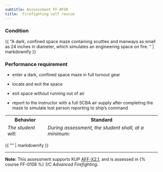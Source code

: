 ```yaml
---
subtitle: Asssessment FF-8FSR
title:  Firefighting self rescue
---
```




### Condition

{{ "A dark, confined space maze containing scuttles and manways as small as 24 inches in diameter, which simulates an engineering space on fire.  " | markdownify }}

### Performance requirement 

<table width='100%' class='Guidelines'>
 <thead>
 <tr>
     <th class='thirty'>Behavior</th>
     <th class='seventy'>Standard</th>
 </tr>
 <tr>
     <td><em>The student will:</em></td>
     <td><em>During assessment, the student shall, at a minimum:</em></td>
 </tr>
 </thead>
 <tbody>


<!--rowstart-->

* enter a dark, confined space maze in full turnout gear

* locate and exit the space


<!--cellbreak-->

* exit space without running out of air

* report to the instructor with a full SCBA air supply after completing the maze to simulate lost person reporting to ship’s command

<!--rowend-->


 </tbody>
 </table>

{{ "" | markdownify }}


*****

**Note:** This assessment supports KUP [AFF-X2.1]({{site.baseurl}}/tables/63.html#AFF-X2.1), and is assessed in  {% course  FF-0108 %}  *1/C Advanced Firefighting*. 

